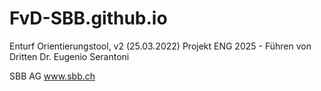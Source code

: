 # FvD-SBB.github.io

Enturf Orientierungstool, v2 (25.03.2022)
Projekt ENG 2025 - Führen von Dritten
Dr. Eugenio Serantoni

SBB AG
www.sbb.ch
